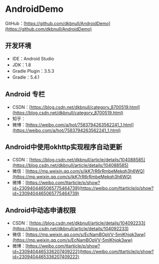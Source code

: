 # AndroidDemo
GitHub：[https://github.com/dkbnull/AndroidDemo](https://github.com/dkbnull/AndroidDemo)

## 开发环境

- IDE：Android Studio
- JDK：1.8
- Gradle Plugin：3.5.3
- Gradle：5.4.1

## Android 专栏

* CSDN：[https://blog.csdn.net/dkbnull/category_8700519.html](https://blog.csdn.net/dkbnull/category_8700519.html)
* 知乎：
* 微博：[https://weibo.com/a/hot/7583794263562241_1.html](https://weibo.com/a/hot/7583794263562241_1.html)

## Android中使用okhttp实现程序自动更新

* CSDN：[https://blog.csdn.net/dkbnull/article/details/104088585](https://blog.csdn.net/dkbnull/article/details/104088585)
* 微信：[https://mp.weixin.qq.com/s/jkK7rR6rRmbeMekqh3h6WQ](https://mp.weixin.qq.com/s/jkK7rR6rRmbeMekqh3h6WQ)
* 微博：[https://weibo.com/ttarticle/p/show?id=2309404465065775464739](https://weibo.com/ttarticle/p/show?id=2309404465065775464739)

## Android中动态申请权限

* CSDN：[https://blog.csdn.net/dkbnull/article/details/104092233](https://blog.csdn.net/dkbnull/article/details/104092233)
* 微信：[https://mp.weixin.qq.com/s/EcNamBOpVV-5mlKhjqk3ww](https://mp.weixin.qq.com/s/EcNamBOpVV-5mlKhjqk3ww)
* 微博：[https://weibo.com/ttarticle/p/show?id=2309404465336207409222](https://weibo.com/ttarticle/p/show?id=2309404465336207409222)

